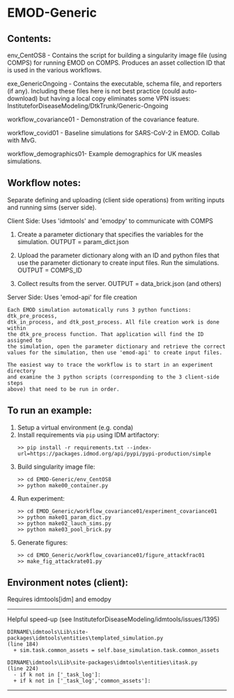 # EMOD-Generic

## Contents:

  env_CentOS8            - Contains the script for building a singularity 
                           image file (using COMPS) for running EMOD on COMPS.
                           Produces an asset collection ID that is used in the
                           various workflows.

  exe_GenericOngoing     - Contains the executable, schema file, and reporters
                           (if any). Including these files here is not best
                           practice (could auto-download) but having a local
                           copy eliminates some VPN issues:
                           InstituteforDiseaseModeling/DtkTrunk/Generic-Ongoing

  workflow_covariance01  - Demonstration of the covariance feature.

  workflow_covid01       - Baseline simulations for SARS-CoV-2 in EMOD. Collab
                           with MvG.

  workflow_demographics01- Example demographics for UK measles simulations.

## Workflow notes:

  Separate defining and uploading (client side operations) from writing
  inputs and running sims (server side).


  Client Side: Uses 'idmtools' and 'emodpy' to communicate with COMPS

  1. Create a parameter dictionary that specifies the variables for the
     simulation. OUTPUT = param_dict.json

  2. Upload the parameter dictionary along with an ID and python files that use
     the parameter dictionary to create input files. Run the simulations.
     OUTPUT = COMPS_ID

  3. Collect results from the server. OUTPUT = data_brick.json (and others)


  Server Side: Uses 'emod-api' for file creation

    Each EMOD simulation automatically runs 3 python functions: dtk_pre_process,
    dtk_in_process, and dtk_post_process. All file creation work is done within
    the dtk_pre_process function. That application will find the ID assigned to
    the simulation, open the parameter dictionary and retrieve the correct
    values for the simulation, then use 'emod-api' to create input files.

    The easiest way to trace the workflow is to start in an experiment directory
    and examine the 3 python scripts (corresponding to the 3 client-side steps
    above) that need to be run in order.


## To run an example:
1. Setup a virtual environment (e.g. conda)
2. Install requirements via `pip` using IDM artifactory:
    ```
    >> pip install -r requirements.txt --index-url=https://packages.idmod.org/api/pypi/pypi-production/simple
    ```
3. Build singularity image file:
    ```
    >> cd EMOD-Generic/env_CentOS8
    >> python make00_container.py
    ```
4. Run experiment:
    ```
    >> cd EMOD_Generic/workflow_covariance01/experiment_covariance01
    >> python make01_param_dict.py
    >> python make02_lauch_sims.py
    >> python make03_pool_brick.py
    ```
5. Generate figures:
    ```
    >> cd EMOD_Generic/workflow_covariance01/figure_attackfrac01
    >> make_fig_attackrate01.py
    ```

## Environment notes (client):

  Requires idmtools[idm] and emodpy

  ********************************
  Helpful speed-up (see InstituteforDiseaseModeling/idmtools/issues/1395)

    DIRNAME\idmtools\Lib\site-packages\idmtools\entities\templated_simulation.py
    (line 184)
      + sim.task.common_assets = self.base_simulation.task.common_assets

    DIRNAME\idmtools\Lib\site-packages\idmtools\entities\itask.py
    (line 224)
      - if k not in ['_task_log']:
      + if k not in ['_task_log','common_assets']:

  ********************************
